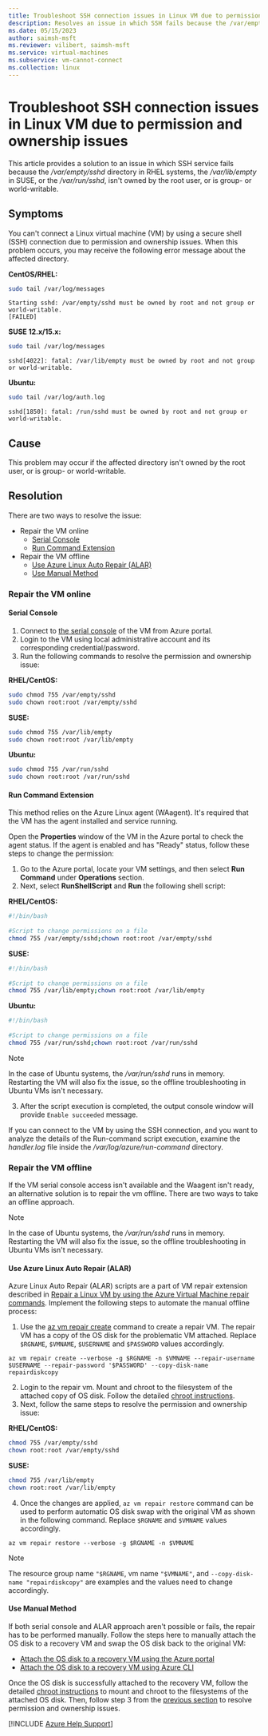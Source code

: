 ```yaml
---
title: Troubleshoot SSH connection issues in Linux VM due to permission and ownership issues 
description: Resolves an issue in which SSH fails because the /var/empty/sshd, or /var/lib/empty, or /var/run/sshd directory isn't owned by the root user, or is group- or world-writable.
ms.date: 05/15/2023
author: saimsh-msft
ms.reviewer: vilibert, saimsh-msft
ms.service: virtual-machines
ms.subservice: vm-cannot-connect
ms.collection: linux
---
```


# Troubleshoot SSH connection issues in Linux VM due to permission and ownership issues

This article provides a solution to an issue in which SSH service fails because the _/var/empty/sshd_ directory in RHEL systems, the _/var/lib/empty_ in SUSE, or the _/var/run/sshd_, isn't owned by the root user, or is group- or world-writable.

## Symptoms

You can't connect a Linux virtual machine (VM) by using a secure shell (SSH) connection due to permission and ownership issues. When this problem occurs, you may receive the following error message about the affected directory.

**CentOS/RHEL:**

```bash
sudo tail /var/log/messages
```

```output
Starting sshd: /var/empty/sshd must be owned by root and not group or world-writable.  
[FAILED]
```

**SUSE 12.x/15.x:**

```bash
sudo tail /var/log/messages
```

```output
sshd[4022]: fatal: /var/lib/empty must be owned by root and not group or world-writable.
```

**Ubuntu:**

```bash
sudo tail /var/log/auth.log
```

```output
sshd[1850]: fatal: /run/sshd must be owned by root and not group or world-writable.
```

## Cause

This problem may occur if the affected directory isn't owned by the root user, or is group- or world-writable.

## Resolution

There are two ways to resolve the issue:

* Repair the VM online
  * [Serial Console](#serial-console)
  * [Run Command Extension](#run-command-extension)
* Repair the VM offline
  * [Use Azure Linux Auto Repair (ALAR)](#use-azure-linux-auto-repair-alar)
  * [Use Manual Method](#use-manual-method)

### <a id="onlinetroubleshooting"></a>Repair the VM online

#### <a id="serial-console"></a>Serial Console

1. Connect to [the serial console](./serial-console-linux.md) of the VM from Azure portal.
2. Login to the VM using local administrative account and its corresponding credential/password.
3. Run the following commands to resolve the permission and ownership issue:

**RHEL/CentOS:**

```bash
sudo chmod 755 /var/empty/sshd
sudo chown root:root /var/empty/sshd
```

**SUSE:**

```bash
sudo chmod 755 /var/lib/empty
sudo chown root:root /var/lib/empty
```

**Ubuntu:**

```bash
sudo chmod 755 /var/run/sshd
sudo chown root:root /var/run/sshd
```

#### <a id="run-command-extension"></a>Run Command Extension

This method relies on the Azure Linux agent (WAagent). It's required that the VM has the agent installed and service running.

Open the **Properties** window of the VM in the Azure portal to check the agent status. If the agent is enabled and has "Ready" status, follow these steps to change the permission:

1. Go to the Azure portal, locate your VM settings, and then select **Run Command**  under **Operations** section.
2. Next, select **RunShellScript** and **Run** the following shell script:

**RHEL/CentOS:**

```bash
#!/bin/bash
    
#Script to change permissions on a file
chmod 755 /var/empty/sshd;chown root:root /var/empty/sshd
```

**SUSE:**

```bash
#!/bin/bash
    
#Script to change permissions on a file
chmod 755 /var/lib/empty;chown root:root /var/lib/empty
```

**Ubuntu:**

```bash
#!/bin/bash
    
#Script to change permissions on a file
chmod 755 /var/run/sshd;chown root:root /var/run/sshd
```

> [!NOTE]
> In the case of Ubuntu systems, the _/var/run/sshd_ runs in memory. Restarting the VM will also fix the issue, so the offline troubleshooting in Ubuntu VMs isn't necessary.

3. After the script execution is completed, the output console window will provide `Enable succeeded` message.

If you can connect to the VM by using the SSH connection, and you want to analyze the details of the Run-command script execution, examine the _handler.log_ file inside the _/var/log/azure/run-command_ directory.

### <a id="offlinetroubleshooting"></a>Repair the VM offline

If the VM serial console access isn't available and the Waagent isn't ready, an alternative solution is to repair the vm offline. There are two ways to take an offline approach.

> [!NOTE]
> In the case of Ubuntu systems, the _/var/run/sshd_ runs in memory. Restarting the VM will also fix the issue, so the offline troubleshooting in Ubuntu VMs isn't necessary.

#### <a id="use-azure-linux-auto-repair-alar"></a>Use Azure Linux Auto Repair (ALAR)

Azure Linux Auto Repair (ALAR) scripts are a part of VM repair extension described in [Repair a Linux VM by using the Azure Virtual Machine repair commands](./repair-linux-vm-using-azure-virtual-machine-repair-commands.md).
Implement the following steps to automate the manual offline process:

1. Use the [az vm repair create](/cli/azure/vm/repair#az-vm-repair-create) command to create a repair VM. The repair VM has a copy of the OS disk for the problematic VM attached. Replace `$RGNAME`, `$VMNAME`, `$USERNAME` and `$PASSWORD` values accordingly.

```azurecli-interactive
az vm repair create --verbose -g $RGNAME -n $VMNAME --repair-username $USERNAME --repair-password '$PASSWORD' --copy-disk-name  repairdiskcopy
 ```

2. Login to the repair vm. Mount and chroot to the filesystem of the attached copy of OS disk. Follow the detailed [chroot instructions](./chroot-environment-linux.md).
3. Next, follow the same steps to resolve the permission and ownership issue:

**RHEL/CentOS:**

```bash
chmod 755 /var/empty/sshd
chown root:root /var/empty/sshd
```

**SUSE:**

```bash
chmod 755 /var/lib/empty
chown root:root /var/lib/empty
```

4. Once the changes are applied, `az vm repair restore` command can be used to perform automatic OS disk swap with the original VM as shown in the following command. Replace `$RGNAME` and `$VMNAME` values accordingly.

```azurecli-interactive
az vm repair restore --verbose -g $RGNAME -n $VMNAME
 ```

> [!Note]
>The resource group name `"$RGNAME`, vm name `"$VMNAME"`, and `--copy-disk-name "repairdiskcopy"` are examples and the values need to change accordingly.

#### <a id="use-manual-method"></a>Use Manual Method

If both serial console and ALAR approach aren't possible or fails, the repair has to be performed manually. Follow the steps here to manually attach the OS disk to a recovery VM and swap the OS disk back to the original VM:

* [Attach the OS disk to a recovery VM using the Azure portal](./troubleshoot-recovery-disks-portal-linux.md)
* [Attach the OS disk to a recovery VM using Azure CLI](./troubleshoot-recovery-disks-linux.md)

Once the OS disk is successfully attached to the recovery VM, follow the detailed [chroot instructions](./chroot-environment-linux.md) to mount and chroot to the filesystems of the attached OS disk. Then, follow step 3 from the [previous section](#offlinetroubleshooting-repairvm) to resolve permission and ownership issues.

[!INCLUDE [Azure Help Support](../../includes/azure-help-support.md)]
